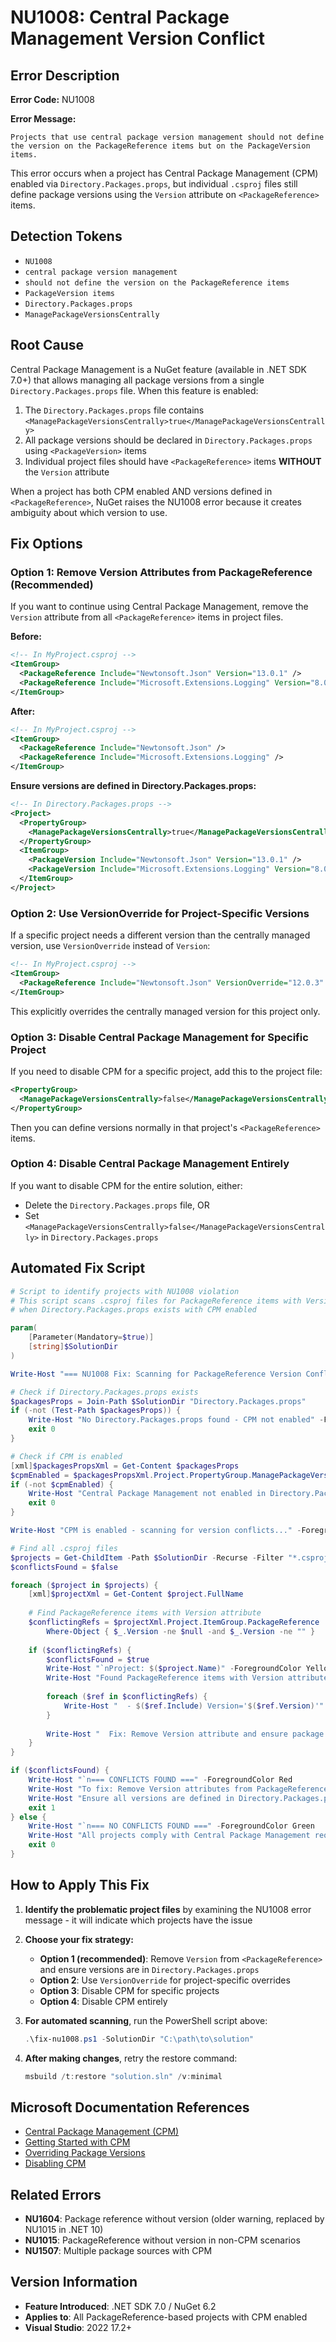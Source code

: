 # NU1008: Central Package Management Version Conflict

## Error Description
**Error Code:** NU1008

**Error Message:** 
```
Projects that use central package version management should not define the version on the PackageReference items but on the PackageVersion items.
```

This error occurs when a project has Central Package Management (CPM) enabled via `Directory.Packages.props`, but individual `.csproj` files still define package versions using the `Version` attribute on `<PackageReference>` items.

## Detection Tokens
- `NU1008`
- `central package version management`
- `should not define the version on the PackageReference items`
- `PackageVersion items`
- `Directory.Packages.props`
- `ManagePackageVersionsCentrally`

## Root Cause
Central Package Management is a NuGet feature (available in .NET SDK 7.0+) that allows managing all package versions from a single `Directory.Packages.props` file. When this feature is enabled:

1. The `Directory.Packages.props` file contains `<ManagePackageVersionsCentrally>true</ManagePackageVersionsCentrally>`
2. All package versions should be declared in `Directory.Packages.props` using `<PackageVersion>` items
3. Individual project files should have `<PackageReference>` items **WITHOUT** the `Version` attribute

When a project has both CPM enabled AND versions defined in `<PackageReference>`, NuGet raises the NU1008 error because it creates ambiguity about which version to use.

## Fix Options

### Option 1: Remove Version Attributes from PackageReference (Recommended)
If you want to continue using Central Package Management, remove the `Version` attribute from all `<PackageReference>` items in project files.

**Before:**
```xml
<!-- In MyProject.csproj -->
<ItemGroup>
  <PackageReference Include="Newtonsoft.Json" Version="13.0.1" />
  <PackageReference Include="Microsoft.Extensions.Logging" Version="8.0.0" />
</ItemGroup>
```

**After:**
```xml
<!-- In MyProject.csproj -->
<ItemGroup>
  <PackageReference Include="Newtonsoft.Json" />
  <PackageReference Include="Microsoft.Extensions.Logging" />
</ItemGroup>
```

**Ensure versions are defined in Directory.Packages.props:**
```xml
<!-- In Directory.Packages.props -->
<Project>
  <PropertyGroup>
    <ManagePackageVersionsCentrally>true</ManagePackageVersionsCentrally>
  </PropertyGroup>
  <ItemGroup>
    <PackageVersion Include="Newtonsoft.Json" Version="13.0.1" />
    <PackageVersion Include="Microsoft.Extensions.Logging" Version="8.0.0" />
  </ItemGroup>
</Project>
```

### Option 2: Use VersionOverride for Project-Specific Versions
If a specific project needs a different version than the centrally managed version, use `VersionOverride` instead of `Version`:

```xml
<!-- In MyProject.csproj -->
<ItemGroup>
  <PackageReference Include="Newtonsoft.Json" VersionOverride="12.0.3" />
</ItemGroup>
```

This explicitly overrides the centrally managed version for this project only.

### Option 3: Disable Central Package Management for Specific Project
If you need to disable CPM for a specific project, add this to the project file:

```xml
<PropertyGroup>
  <ManagePackageVersionsCentrally>false</ManagePackageVersionsCentrally>
</PropertyGroup>
```

Then you can define versions normally in that project's `<PackageReference>` items.

### Option 4: Disable Central Package Management Entirely
If you want to disable CPM for the entire solution, either:
- Delete the `Directory.Packages.props` file, OR
- Set `<ManagePackageVersionsCentrally>false</ManagePackageVersionsCentrally>` in `Directory.Packages.props`

## Automated Fix Script

```powershell
# Script to identify projects with NU1008 violation
# This script scans .csproj files for PackageReference items with Version attributes
# when Directory.Packages.props exists with CPM enabled

param(
    [Parameter(Mandatory=$true)]
    [string]$SolutionDir
)

Write-Host "=== NU1008 Fix: Scanning for PackageReference Version Conflicts ===" -ForegroundColor Cyan

# Check if Directory.Packages.props exists
$packagesProps = Join-Path $SolutionDir "Directory.Packages.props"
if (-not (Test-Path $packagesProps)) {
    Write-Host "No Directory.Packages.props found - CPM not enabled" -ForegroundColor Yellow
    exit 0
}

# Check if CPM is enabled
[xml]$packagesPropsXml = Get-Content $packagesProps
$cpmEnabled = $packagesPropsXml.Project.PropertyGroup.ManagePackageVersionsCentrally -eq "true"
if (-not $cpmEnabled) {
    Write-Host "Central Package Management not enabled in Directory.Packages.props" -ForegroundColor Yellow
    exit 0
}

Write-Host "CPM is enabled - scanning for version conflicts..." -ForegroundColor Green

# Find all .csproj files
$projects = Get-ChildItem -Path $SolutionDir -Recurse -Filter "*.csproj"
$conflictsFound = $false

foreach ($project in $projects) {
    [xml]$projectXml = Get-Content $project.FullName
    
    # Find PackageReference items with Version attribute
    $conflictingRefs = $projectXml.Project.ItemGroup.PackageReference | 
        Where-Object { $_.Version -ne $null -and $_.Version -ne "" }
    
    if ($conflictingRefs) {
        $conflictsFound = $true
        Write-Host "`nProject: $($project.Name)" -ForegroundColor Yellow
        Write-Host "Found PackageReference items with Version attribute:" -ForegroundColor Yellow
        
        foreach ($ref in $conflictingRefs) {
            Write-Host "  - $($ref.Include) Version='$($ref.Version)'" -ForegroundColor Red
        }
        
        Write-Host "  Fix: Remove Version attribute and ensure package is in Directory.Packages.props" -ForegroundColor Green
    }
}

if ($conflictsFound) {
    Write-Host "`n=== CONFLICTS FOUND ===" -ForegroundColor Red
    Write-Host "To fix: Remove Version attributes from PackageReference items in project files" -ForegroundColor Yellow
    Write-Host "Ensure all versions are defined in Directory.Packages.props" -ForegroundColor Yellow
    exit 1
} else {
    Write-Host "`n=== NO CONFLICTS FOUND ===" -ForegroundColor Green
    Write-Host "All projects comply with Central Package Management requirements" -ForegroundColor Green
    exit 0
}
```

## How to Apply This Fix

1. **Identify the problematic project files** by examining the NU1008 error message - it will indicate which projects have the issue

2. **Choose your fix strategy:**
   - **Option 1 (recommended)**: Remove `Version` from `<PackageReference>` and ensure versions are in `Directory.Packages.props`
   - **Option 2**: Use `VersionOverride` for project-specific overrides
   - **Option 3**: Disable CPM for specific projects
   - **Option 4**: Disable CPM entirely

3. **For automated scanning**, run the PowerShell script above:
   ```powershell
   .\fix-nu1008.ps1 -SolutionDir "C:\path\to\solution"
   ```

4. **After making changes**, retry the restore command:
   ```powershell
   msbuild /t:restore "solution.sln" /v:minimal
   ```

## Microsoft Documentation References
- [Central Package Management (CPM)](https://learn.microsoft.com/en-us/nuget/consume-packages/central-package-management)
- [Getting Started with CPM](https://learn.microsoft.com/en-us/nuget/consume-packages/central-package-management#getting-started)
- [Overriding Package Versions](https://learn.microsoft.com/en-us/nuget/consume-packages/central-package-management#overriding-package-versions)
- [Disabling CPM](https://learn.microsoft.com/en-us/nuget/consume-packages/central-package-management#disabling-central-package-management)

## Related Errors
- **NU1604**: Package reference without version (older warning, replaced by NU1015 in .NET 10)
- **NU1015**: PackageReference without version in non-CPM scenarios
- **NU1507**: Multiple package sources with CPM

## Version Information
- **Feature Introduced**: .NET SDK 7.0 / NuGet 6.2
- **Applies to**: All PackageReference-based projects with CPM enabled
- **Visual Studio**: 2022 17.2+
